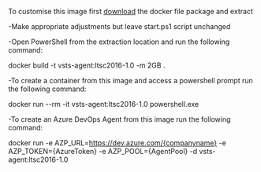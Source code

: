 To customise this image first [download](https://github.com/modalitysystems/modalitysoftware-docs/releases/download/Latest/vsts-agent-ltsc2016.zip) the docker file package and extract

-Make appropriate adjustments but leave start.ps1 script unchanged

-Open PowerShell from the extraction location and run the following command:

docker build -t vsts-agent:ltsc2016-1.0 -m 2GB .

-To create a container from this image and access a powershell prompt run the following command:

docker run --rm -it vsts-agent:ltsc2016-1.0 powershell.exe

-To create an Azure DevOps Agent from this image run the following command:

docker run -e AZP_URL=https://dev.azure.com/{companyname} 
-e AZP_TOKEN={AzureToken} 
-e AZP_POOL={AgentPool} 
-d vsts-agent:ltsc2016-1.0
